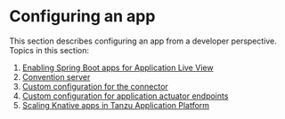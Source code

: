 # Configuring an app

This section describes configuring an app from a developer perspective.
Topics in this section:

1. [Enabling Spring Boot apps for Application Live View](spring-boot-enablement.md)
2. [Convention server](convention-server.md)
3. [Custom configuration for the connector](configuring-app-for-connector.md)
4. [Custom configuration for application actuator endpoints](configuring-actuator.md)
5. [Scaling Knative apps in Tanzu Application Platform](scaling-applications.md)
